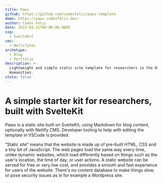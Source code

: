 ```yaml
---
title: Paws
github: https://github.com/codexfelis/paws-template
demo: https://paws.codexfelis.dev/
author: Codex Felis
date: 2022-03-31T00:00:00.000Z
ssg:
  - SvelteKit
cms:
  - NetlifyCms
archetype:
  - Blog
  - Portfolio
description: >-
  Lightweight and simple static site template for researchers in the Digital
  Humanities.
stale: false
---
```


# A simple starter kit for researchers, built with SvelteKit

Paws is a static site built on SvelteKit, using Markdown for blog content, optionally with Netlify CMS. Developer tooling to help with editing the template in VSCode is provided.

"Static site" means that the website is made up of pre-built HTML, CSS and a tiny bit of JavaScript. The web pages load the same way every time, unlike dynamic websites, which load differently based on things such as the user's location, the time of day, or user actions. A static website can be served for free or very low cost, and provides a smooth and fast experience for users of the website. There's no content database to make things slow, or pose security issues as in for example a Wordpress site.




